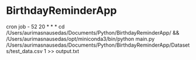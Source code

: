 # BirthdayReminderApp

cron job - 52 20 * * * cd /Users/aurimasnausedas/Documents/Python/BirthdayReminderApp/ && /Users/aurimasnausedas/opt/miniconda3/bin/python main.py /Users/aurimasnausedas/Documents/Python/BirthdayReminderApp/Datasets/test_data.csv 1 >> output.txt
